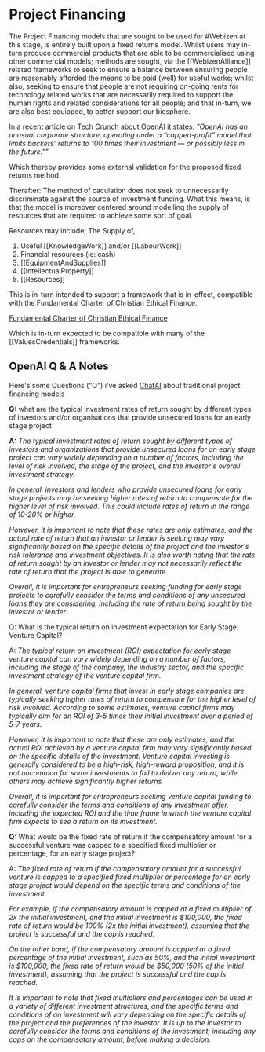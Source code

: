 # Project Financing

The Project Financing models that are sought to be used for #Webizen at this stage, is entirely built upon a fixed returns model.  Whilst users may in-turn produce commercial products that are able to be commercialised using other commercial models; methods are sought, via the [[WebizenAlliance]] related frameworks to seek to ensure a balance between ensuring people are reasonably afforded the means to be paid (well) for useful works; whilst also, seeking to ensure that people are not requiring on-going rents for technology related works that are necessarily required to support the human rights and related considerations for all people; and that in-turn, we are also best equipped, to better support our biosphere.

In a recent article on [Tech Crunch about OpenAI](https://techcrunch.com/2023/01/11/openai-begins-piloting-chatgpt-professional-a-premium-version-of-its-viral-chatbot/) it states: *"OpenAI has an unusual corporate structure, operating under a “capped-profit” model that limits backers’ returns to 100 times their investment — or possibly less in the future.""*

Which thereby provides some external validation for the proposed fixed returns method. 

Therafter: The method of caculation does not seek to unnecessarily discriminate against the source of investment funding.  What this means, is that the model is moreover centered around modelling the supply of resources that are required to achieve some sort of goal. 

Resources may include; The Supply of,
1. Useful [[KnowledgeWork]] and/or [[LabourWork]]
2. Financial resources (ie: cash)
3. [[EquipmentAndSupplies]] 
4. [[IntellectualProperty]]
5. [[Resources]]

This is in-turn intended to support a framework that is in-effect, compatible with the Fundamental Charter of Christian Ethical Finance. 

[Fundamental Charter of Christian Ethical Finance](https://github.com/WebizenAI/devdocs/raw/main/Attachments/2015_Fundamental%20Charter%20of%20Christian%20Ethical%20Finance%20-%202015.pdf)

Which is in-turn expected to be compatible with many of the [[ValuesCredentials]] frameworks.

## OpenAI Q & A Notes

Here's some Questions ("Q") i've asked [ChatAI](https://chat.openai.com/) about traditional project financing models

**Q:** what are the typical investment rates of return sought by different types of investors and/or organisations that provide unsecured loans for an early stage project 

**A:** *The typical investment rates of return sought by different types of investors and organizations that provide unsecured loans for an early stage project can vary widely depending on a number of factors, including the level of risk involved, the stage of the project, and the investor's overall investment strategy.*

*In general, investors and lenders who provide unsecured loans for early stage projects may be seeking higher rates of return to compensate for the higher level of risk involved. This could include rates of return in the range of 10-20% or higher.*

*However, it is important to note that these rates are only estimates, and the actual rate of return that an investor or lender is seeking may vary significantly based on the specific details of the project and the investor's risk tolerance and investment objectives. It is also worth noting that the rate of return sought by an investor or lender may not necessarily reflect the rate of return that the project is able to generate.*

*Overall, it is important for entrepreneurs seeking funding for early stage projects to carefully consider the terms and conditions of any unsecured loans they are considering, including the rate of return being sought by the investor or lender.*

Q: What is the typical return on investment expectation for Early Stage Venture Capital?

A: *The typical return on investment (ROI) expectation for early stage venture capital can vary widely depending on a number of factors, including the stage of the company, the industry sector, and the specific investment strategy of the venture capital firm.*

*In general, venture capital firms that invest in early stage companies are typically seeking higher rates of return to compensate for the higher level of risk involved. According to some estimates, venture capital firms may typically aim for an ROI of 3-5 times their initial investment over a period of 5-7 years.*

*However, it is important to note that these are only estimates, and the actual ROI achieved by a venture capital firm may vary significantly based on the specific details of the investment. Venture capital investing is generally considered to be a high-risk, high-reward proposition, and it is not uncommon for some investments to fail to deliver any return, while others may achieve significantly higher returns.*

*Overall, it is important for entrepreneurs seeking venture capital funding to carefully consider the terms and conditions of any investment offer, including the expected ROI and the time frame in which the venture capital firm expects to see a return on its investment.*

**Q:**  What would be the fixed rate of return if the compensatory amount for a successful venture was capped to a specified fixed multiplier or percentage, for an early stage project?

A: *The fixed rate of return if the compensatory amount for a successful venture is capped to a specified fixed multiplier or percentage for an early stage project would depend on the specific terms and conditions of the investment.*

*For example, if the compensatory amount is capped at a fixed multiplier of 2x the initial investment, and the initial investment is $100,000, the fixed rate of return would be 100% (2x the initial investment), assuming that the project is successful and the cap is reached.*

*On the other hand, if the compensatory amount is capped at a fixed percentage of the initial investment, such as 50%, and the initial investment is $100,000, the fixed rate of return would be $50,000 (50% of the initial investment), assuming that the project is successful and the cap is reached.*

*It is important to note that fixed multipliers and percentages can be used in a variety of different investment structures, and the specific terms and conditions of an investment will vary depending on the specific details of the project and the preferences of the investor. It is up to the investor to carefully consider the terms and conditions of the investment, including any caps on the compensatory amount, before making a decision.* 



